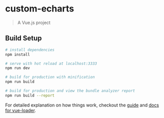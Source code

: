 # custom-echarts

> A Vue.js project

## Build Setup

``` bash
# install dependencies
npm install

# serve with hot reload at localhost:3333
npm run dev

# build for production with minification
npm run build

# build for production and view the bundle analyzer report
npm run build --report
```

For detailed explanation on how things work, checkout the [guide](http://vuejs-templates.github.io/webpack/) and [docs for vue-loader](http://vuejs.github.io/vue-loader).
